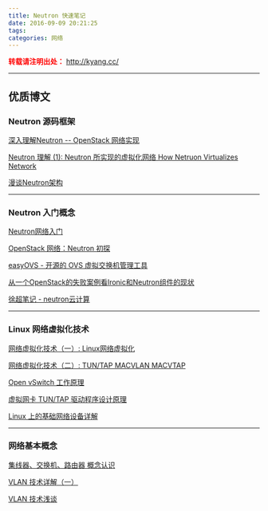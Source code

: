 ```yaml
---
title: Neutron 快速笔记
date: 2016-09-09 20:21:25
tags:
categories: 网络
---
```

<font color="red"> **转载请注明出处：** http://kyang.cc/ </font>

------

优质博文
-------

### Neutron 源码框架

[深入理解Neutron -- OpenStack 网络实现](https://yeasy.gitbooks.io/openstack_understand_neutron/content/concept/)

[Neutron 理解 (1): Neutron 所实现的虚拟化网络 How Netruon Virtualizes Network](http://www.cnblogs.com/sammyliu/p/4622563.html)

[漫谈Neutron架构](http://www.openstack.cn/?p=4519)

<!-- more -->

------

### Neutron 入门概念
[Neutron网络入门](https://www.ustack.com/blog/neutron_intro/)

[OpenStack 网络：Neutron 初探](http://www.ibm.com/developerworks/cn/cloud/library/1402_chenhy_openstacknetwork/)

[easyOVS - 开源的 OVS 虚拟交换机管理工具](https://yeasy.gitbooks.io/openstack_understand_neutron/content/tool/easyovs.html)

[从一个OpenStack的失败案例看Ironic和Neutron组件的现状](http://www.infoq.com/cn/news/2015/01/ironic-neutron-packet)

[徐超笔记 - neutron云计算](http://1.chaoxu.sinaapp.com/archives/category/%E4%BA%91%E8%AE%A1%E7%AE%97/openstack/neutron-%E4%BA%91%E8%AE%A1%E7%AE%97)

------

### Linux 网络虚拟化技术
[网络虚拟化技术（一）: Linux网络虚拟化](https://blog.kghost.info/2013/03/01/linux-network-emulator/)

[网络虚拟化技术（二）: TUN/TAP MACVLAN MACVTAP](https://blog.kghost.info/2013/03/27/linux-network-tun/)

[Open vSwitch 工作原理](https://blog.kghost.info/2014/11/19/openvswitch-internal/)

[虚拟网卡 TUN/TAP 驱动程序设计原理](https://www.ibm.com/developerworks/cn/linux/l-tuntap/)

[Linux 上的基础网络设备详解](https://www.ibm.com/developerworks/cn/linux/1310_xiawc_networkdevice/#icomments)

------

### 网络基本概念
[集线器、交换机、路由器 概念认识](https://yakir-yang.github.io/2016/09/08/%E9%9B%86%E7%BA%BF%E5%99%A8%EF%BC%8C%E4%BA%A4%E6%8D%A2%E6%9C%BA%EF%BC%8C%E8%B7%AF%E7%94%B1%E5%99%A8%E6%A6%82%E5%BF%B5%E8%AE%A4%E8%AF%86/)

[VLAN 技术详解（一）](http://wushank.blog.51cto.com/3489095/1132127)

[VLAN 技术浅谈](http://www.h3c.com.cn/MiniSite/Technology_Circle/Net_Reptile/The_One/Home/Catalog/200911/655250_97665_0.htm)

